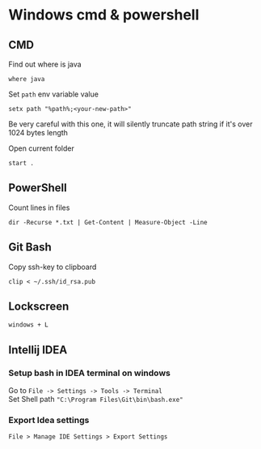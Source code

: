 # Windows cmd & powershell

## CMD
Find out where is java
```
where java
```

Set `path` env variable value
```
setx path "%path%;<your-new-path>"
```
Be very careful with this one, it will silently truncate path string if it's over 1024 bytes length

Open current folder
```
start .
```

## PowerShell
Count lines in files
```
dir -Recurse *.txt | Get-Content | Measure-Object -Line
```

## Git Bash
Copy ssh-key to clipboard
```
clip < ~/.ssh/id_rsa.pub
```

## Lockscreen
```
windows + L
```

## Intellij IDEA

### Setup bash in IDEA terminal on windows
Go to `File -> Settings -> Tools -> Terminal`  
Set Shell path `"C:\Program Files\Git\bin\bash.exe"`

### Export Idea settings
`File > Manage IDE Settings > Export Settings`
